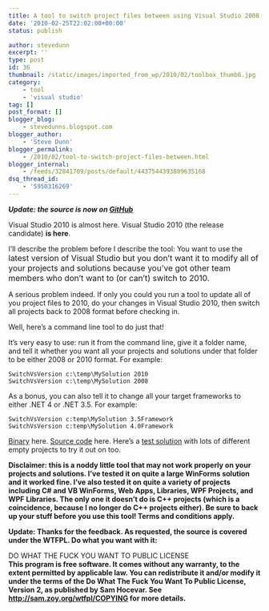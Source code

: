 ```yaml
---
title: A tool to switch project files between using Visual Studio 2008 and 2010
date: '2010-02-25T22:02:00+00:00'
status: publish

author: stevedunn
excerpt: ''
type: post
id: 36
thumbnail: /static/images/imported_from_wp/2010/02/toolbox_thumb6.jpg
category:
    - tool
    - 'visual studio'
tag: []
post_format: []
blogger_blog:
    - stevedunns.blogspot.com
blogger_author:
    - 'Steve Dunn'
blogger_permalink:
    - /2010/02/tool-to-switch-project-files-between.html
blogger_internal:
    - /feeds/32841709/posts/default/4437544393809635168
dsq_thread_id:
    - '5950316269'
---
```

***Update: the source is now on [GitHub](https://github.com/SteveDunn/SwitchVsVersion)***

Visual Studio 2010 is almost here. Visual Studio 2010 (the release candidate) **is here**.

I’ll describe the problem before I describe the tool: You want to use the <span style="font-size: 1rem;">latest version of Visual Studio but you don’t want it to modify all of your projects and solutions because you’ve got other team members who don’t want to (or can’t) switch to 2010.</span>

A serious problem indeed. If only you could you run a tool to update all of you project files to 2010, do your changes in Visual Studio 2010, then switch all projects back to 2008 format before checking in.

Well, here’s a command line tool to do just that!

It’s very easy to use: run it from the command line, give it a folder name, and tell it whether you want all your projects and solutions under that folder to be either 2008 or 2010 format. For example:

`SwitchVsVersion c:\temp\MySolution 2010`  
`SwitchVsVersion c:\temp\MySolution 2008`

As a bonus, you can also tell it to change all your target frameworks to either .NET 4 or .NET 3.5. For example:

`SwitchVsVersion c:temp\MySolution 3.5Framework`  
`SwitchVsVersion c:temp\MySolution 4.0Framework`

[Binary](http://sites.google.com/a/dunnhq.com/steve/SwitchVsVersion-Binary.zip?attredirects=0&d=1) here. [Source code](http://sites.google.com/a/dunnhq.com/steve/SwitchVsVersion-source.zip?attredirects=0&d=1) here. Here’s a [test solution](http://sites.google.com/a/dunnhq.com/steve/TestSolutionWithLotsOfDifferentTypeOfBlankProjects.7z?attredirects=0&d=1) with lots of different empty projects to try it out on too.

**Disclaimer: this is a noddy little tool that may not work properly on your projects and solutions. I’ve tested it on quite a large WinForms solution and it worked fine. I’ve also tested it on quite a variety of projects including C# and VB WinForms, Web Apps, Libraries, WPF Projects, and WPF Libraries. The only one it doesn’t do is C++ projects (which is a coincidence, because I no longer do C++ projects either). Be sure to back up your stuff before you use this tool! Terms and conditions apply.**

**Update: Thanks for the feedback. As requested, the source is covered under the WTFPL. Do what you want with it:**

DO WHAT THE FUCK YOU WANT TO PUBLIC LICENSE  
 **This program is free software. It comes without any warranty, to the extent permitted by applicable law. You can redistribute it and/or modify it under the terms of the Do What The Fuck You Want To Public License, Version 2, as published by Sam Hocevar. See <http://sam.zoy.org/wtfpl/COPYING> for more details.**